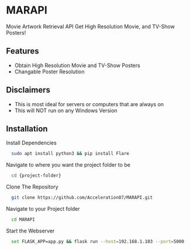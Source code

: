 # MARAPI
Movie Artwork Retrieval API
Get High Resolution Movie, and TV-Show Posters!


## Features

- Obtain High Resolution Movie and TV-Show Posters
- Changable Poster Resolution

## Disclaimers

- This is most ideal for servers or computers that are always on
- This will NOT run on any Windows Version

## Installation


Install Dependencies
```bash
  sudo apt install python3 && pip install Flare
```

Navigate to where you want the project folder to be
```bash
  cd {project-folder}
```

Clone The Repository
```bash
  git clone https://github.com/Acceleration07/MARAPI.git
```

Navigate to your Project folder
```bash
  cd MARAPI
```

Start the Webserver
```bash
  set FLASK_APP=app.py && flask run --host=192.168.1.103 --port=5000
```
